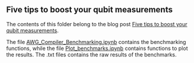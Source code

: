 ## Five tips to boost your qubit measurements

The contents of this folder belong to the blog post [Five tips to boost your qubit measurements](https://www.zhinst.com/blogs/five-tips-boost-your-qubit-measurements).

The file [AWG_Compiler_Benchmarking.ipynb](AWG_Compiler_Benchmarking.ipynb) contains the benchmarking functions, while the file [Plot_benchmarks.ipynb](Plot_benchmarks.ipynb) contains functions to plot the results.
The .txt files contains the raw results of the benchmarks.
